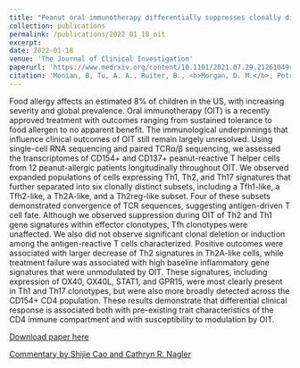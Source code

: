 ```yaml
---
title: "Peanut oral immunotherapy differentially suppresses clonally distinct subsets of T helper cells"
collection: publications
permalink: /publications/2022_01_18_oit
excerpt: 
date: 2022-01-18
venue: 'The Journal of Clinical Investigation'
paperurl: 'https://www.medrxiv.org/content/10.1101/2021.07.29.21261049v1'
citation: 'Monian, B, Tu, A. A., Ruiter, B., <b>Morgan, D. M.</b>, Petrossian, P. M., Smith, N. P., Gierahn, T., M., Ginder, J., Shreffler, W. G., Love, J. C. &quot;Peanut oral immunotherapy differentially suppresses clonally distinct subsets of T helper cells&quot; <i>The Journal of Clinical Investigation</i>. 132(2):e150634 (2022). https://doi.org/10.1101/2021.07.29.21261049.'
---
```

Food allergy affects an estimated 8% of children in the US, with increasing severity and global prevalence. Oral immunotherapy (OIT) is a recently approved treatment with outcomes ranging from sustained tolerance to food allergen to no apparent benefit. The immunological underpinnings that influence clinical outcomes of OIT still remain largely unresolved. Using single-cell RNA sequencing and paired TCRα/β sequencing, we assessed the transcriptomes of CD154+ and CD137+ peanut-reactive T helper cells from 12 peanut-allergic patients longitudinally throughout OIT. We observed expanded populations of cells expressing Th1, Th2, and Th17 signatures that further separated into six clonally distinct subsets, including a Tfh1-like, a Tfh2-like, a Th2A-like, and a Th2reg-like subset. Four of these subsets demonstrated convergence of TCR sequences, suggesting antigen-driven T cell fate. Although we observed suppression during OIT of Th2 and Th1 gene signatures within effector clonotypes, Tfh clonotypes were unaffected. We also did not observe significant clonal deletion or induction among the antigen-reactive T cells characterized. Positive outcomes were associated with larger decrease of Th2 signatures in Th2A-like cells, while treatment failure was associated with high baseline inflammatory gene signatures that were unmodulated by OIT. These signatures, including expression of OX40, OX40L, STAT1, and GPR15, were most clearly present in Th1 and Th17 clonotypes, but were also more broadly detected across the CD154+ CD4 population. These results demonstrate that differential clinical response is associated both with pre-existing trait characteristics of the CD4 immune compartment and with susceptibility to modulation by OIT.

[Download paper here](/files/oit_jci.pdf)

[Commentary by Shijie Cao and Cathryn R. Nagler](/files/oit_commentary.pdf)
